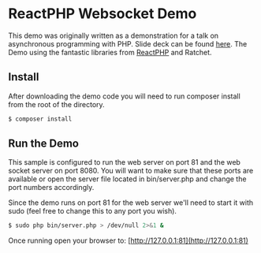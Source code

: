 # ReactPHP Websocket Demo
This demo was originally written as a demonstration for a talk on asynchronous programming with PHP.  Slide deck can be found [here](http://www.slideshare.net/SteveRhoades2/asynchronous-php-and-realtime-messaging).  The Demo using the fantastic libraries from [ReactPHP](https://github.com/reactphp) and Ratchet.

## Install
After downloading the demo code you will need to run composer install from the root of the directory.

```bash
$ composer install
```


## Run the Demo
This sample is configured to run the web server on port 81 and the web socket server on port 8080.  You will want to make sure that these ports are available or open the server file located in bin/server.php and change the port numbers accordingly.

Since the demo runs on port 81 for the web server we'll need to start it with sudo (feel free to change this to any port you wish).

```bash
$ sudo php bin/server.php > /dev/null 2>&1 &
```
Once running open your browser to: [http://127.0.0.1:81](http://127.0.0.1:81)


